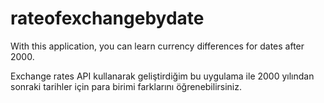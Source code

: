 # rateofexchangebydate
With this application, you can learn currency differences for dates after 2000.

Exchange rates API kullanarak geliştirdiğim bu uygulama ile 2000 yılından sonraki tarihler için para birimi farklarını öğrenebilirsiniz.
